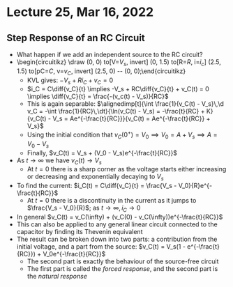 # Lecture 25, Mar 16, 2022

## Step Response of an RC Circuit

* What happen if we add an independent source to the RC circuit?
* \begin{circuitikz} \draw (0, 0) to[V=$V_s$, invert] (0, 1.5) to[R=$R$, i=$i_c$] (2.5, 1.5) to[pC=$C$, v=$v_C$, invert] (2.5, 0) -- (0, 0);\end{circuitikz}
	* KVL gives: $-V_s + Ri_C + v_C = 0$
	* $i_C = C\diff{v_C}{t} \implies -V_s + RC\diff{v_C}{t} + v_C(t) = 0 \implies \diff{v_C}{t} = \frac{-(v_c(t) - V_s)}{RC}$
	* This is again separable: $\alignedimp[t]{\int \frac{1}{v_C(t) - V_s}\,\d v_C = -\int \frac{1}{RC}\,\dt}{\ln(v_C(t) - V_s) = -\frac{t}{RC} + K}{v_C(t) - V_s = Ae^{-\frac{t}{RC}}}{v_C(t) = Ae^{-\frac{t}{RC}} + V_s}$
	* Using the initial condition that $v_C(0^+) = V_0 \implies V_0 = A + V_s \implies A = V_0 - V_s$
	* Finally, $v_C(t) = V_s + (V_0 - V_s)e^{-\frac{t}{RC}}$
* As $t \to \infty$ we have $v_C(t) \to V_s$
	* At $t = 0$ there is a sharp corner as the voltage starts either increasing or decreasing and exponentially decaying to $V_s$
* To find the current: $i_C(t) = C\diff{v_C}{t} = \frac{V_s - V_0}{R}e^{-\frac{t}{RC}}$
	* At $t = 0$ there is a discontinuity in the current as it jumps to $\frac{V_s - V_0}{R}$; as $t \to \infty, i_C \to 0$
* In general $v_C(t) = v_C(\infty) + (v_C(0) - v_C(\infty))e^{-\frac{t}{RC}}$
* This can also be applied to any general linear circuit connected to the capacitor by finding its Thevenin equivalent
* The result can be broken down into two parts: a contribution from the initial voltage, and a part from the source: $v_C(t) = V_s(1 - e^{-\frac{t}{RC}}) + V_0e^{-\frac{t}{RC}}$
	* The second part is exactly the behaviour of the source-free circuit
	* The first part is called the *forced response*, and the second part is the *natural response*

